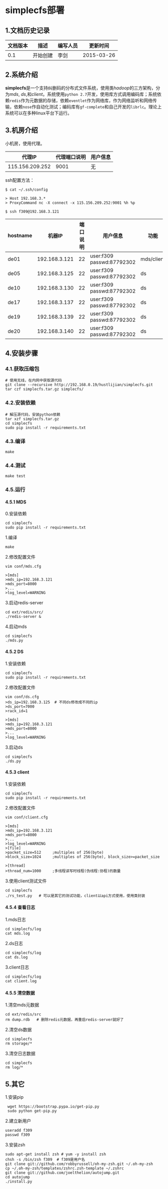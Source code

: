 # simplecfs部署

## 1.文档历史记录
文档版本 | 描述	| 编写人员 | 更新时间
----    | ---   | ---    | --- 
0.1	| 开始创建 | 李剑	| 2015-03-26

## 2.系统介绍
**simplecfs**是一个支持纠删码的分布式文件系统，使用类*hadoop*的三方架构，分为*mds*, *ds*,和*client*。系统使用`python 2.7`开发，使用库方式调用编码库；系统依赖`redis`作为元数据的存储，依赖`eventlet`作为网络库，作为网络监听和网络传输，依赖`nose`作自动化测试；编码库有`gf-complete`和自己开发的`librlc`。理论上系统可以在多种linux平台下运行。

## 3.机房介绍
小机房，使用代理。

代理IP | 代理端口说明 | 用户信息 
--- | ---- | -----
115.156.209.252 | 9001 | 无

ssh配置方法：

	$ cat ~/.ssh/config

	> Host 192.168.3.*
	> ProxyCommand nc -X connect -x 115.156.209.252:9001 %h %p

	$ ssh f309@192.168.3.121

hostname |机器IP | 端口说明 | 用户信息 | 功能
--- | ---- | ----- | ----- | -----
de01 | 192.168.3.121 | 22 | user:f309 passwd:87792302 | mds/client
de05 | 192.168.3.125 | 22 | user:f309 passwd:87792302 | ds
de10 | 192.168.3.130 | 22 | user:f309 passwd:87792302 | ds
de17 | 192.168.3.137 | 22 | user:f309 passwd:87792302 | ds
de19 | 192.168.3.139 | 22 | user:f309 passwd:87792302 | ds
de20 | 192.168.3.140 | 22 | user:f309 passwd:87792302 | ds

## 4.安装步骤

### 4.1.获取压缩包

	# 使用无线，在内网中获取源代码
	git clone --recursive http://192.168.0.19/hustlijian/simplecfs.git
	tar czf simplecfs.tar.gz simplecfs/

### 4.2.安装依赖

	# 解压源代码，安装python依赖	
	tar xzf simplecfs.tar.gz 
	cd simplecfs
	sudo pip install -r requirements.txt

### 4.3.编译

	make
	
### 4.4.测试

	make test

### 4.5.运行

#### 4.5.1 MDS

0.安装依赖

	cd simplecfs
	sudo pip install -r requirements.txt

1.编译

	make
	
2.修改配置文件

	vim conf/mds.cfg
	
	>[mds]
	>mds_ip=192.168.3.121
	>mds_port=8000
	>...
	>log_level=WARNING
	
3.启动redis-server

	cd ext/redis/src/
	./redis-server &

4.启动mds

	cd simplecfs
	./mds.py


#### 4.5.2 DS

1.安装依赖

	cd simplecfs
	sudo pip install -r requirements.txt
	
2.修改配置文件

	vim conf/ds.cfg
	>ds_ip=192.168.3.125  # 不同ds修改成不同的ip
	>ds_port=7000
	>rack_id=1

	>[mds]
	>mds_ip=192.168.3.121
	>mds_port=8000
	>...
	>log_level=WARNING

3.启动ds

	cd simplecfs
	./ds.py
	
#### 4.5.3 client

1.安装依赖

	cd simplecfs
	sudo pip install -r requirements.txt
	
2.修改配置文件

	vim conf/client.cfg

	>[mds]
	>mds_ip=192.168.3.121
	>mds_port=8000
	>...
	>log_level=WARNING
	>[file]
	>packet_size=512     ;multiples of 256(byte)
	>block_size=1024     ;multiples of 256(byte), block_size>=packet_size

	>[thread]
	>thread_num=1000     ;多线程读写时线程(伪线程:协程)的数量


3.使用client测试文件

	cd simplecfs
	./rs_test.py   # 可以是其它的测试功能，client以api方式使用，使用类封装

#### 4.5.4 查看日志

1.mds日志

	cd simplecfs/log
	cat mds.log
	
2.ds日志

	cd simplecfs/log
	cat ds.log

3.client日志

	cd simplecfs/log
	cat client.log
	
#### 4.5.5 清空数据

1.清空mds元数据

	cd ext/redis/src
	rm dump.rdb   # 删除redis元数据，再重启redis-server就好了

2.清空ds数据

	cd simplecfs
	rm storage/*

3.清空日志数据

	cd simplecfs
	rm log/*
	
## 5.其它

1.安装pip

     wget https://bootstrap.pypa.io/get-pip.py
     sudo python get-pip.py
    
2.建立新用户

	useradd f309
	passwd f309
     
3.安装zsh

	sudo apt-get install zsh # yum -y install zsh
	chsh -s /bin/zsh f309  # f309是用户名
	git clone git://github.com/robbyrussell/oh-my-zsh.git ~/.oh-my-zsh
	cp ~/.oh-my-zsh/templates/zshrc.zsh-template ~/.zshrc
	git clone git://github.com/joelthelion/autojump.git
	cd autojump
	./install.py
